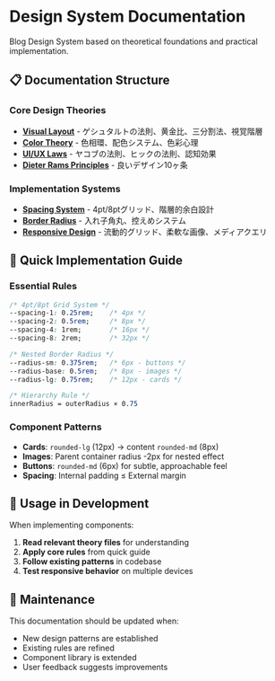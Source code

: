 # Design System Documentation

Blog Design System based on theoretical foundations and practical implementation.

## 📋 Documentation Structure

### Core Design Theories
- **[Visual Layout](./visual-layout.md)** - ゲシュタルトの法則、黄金比、三分割法、視覚階層
- **[Color Theory](./color-theory.md)** - 色相環、配色システム、色彩心理
- **[UI/UX Laws](./ui-ux-laws.md)** - ヤコブの法則、ヒックの法則、認知効果
- **[Dieter Rams Principles](./dieter-rams.md)** - 良いデザイン10ヶ条

### Implementation Systems
- **[Spacing System](./spacing-system.md)** - 4pt/8ptグリッド、階層的余白設計
- **[Border Radius](./border-radius.md)** - 入れ子角丸、控えめシステム
- **[Responsive Design](./responsive-design.md)** - 流動的グリッド、柔軟な画像、メディアクエリ

## 🎯 Quick Implementation Guide

### Essential Rules
```css
/* 4pt/8pt Grid System */
--spacing-1: 0.25rem;    /* 4px */
--spacing-2: 0.5rem;     /* 8px */
--spacing-4: 1rem;       /* 16px */
--spacing-8: 2rem;       /* 32px */

/* Nested Border Radius */
--radius-sm: 0.375rem;   /* 6px - buttons */
--radius-base: 0.5rem;   /* 8px - images */
--radius-lg: 0.75rem;    /* 12px - cards */

/* Hierarchy Rule */
innerRadius = outerRadius × 0.75
```

### Component Patterns
- **Cards**: `rounded-lg` (12px) → content `rounded-md` (8px)
- **Images**: Parent container radius -2px for nested effect
- **Buttons**: `rounded-md` (6px) for subtle, approachable feel
- **Spacing**: Internal padding ≤ External margin

## 📖 Usage in Development

When implementing components:
1. **Read relevant theory files** for understanding
2. **Apply core rules** from quick guide
3. **Follow existing patterns** in codebase
4. **Test responsive behavior** on multiple devices

## 🔄 Maintenance

This documentation should be updated when:
- New design patterns are established
- Existing rules are refined
- Component library is extended
- User feedback suggests improvements